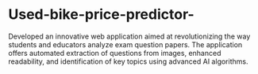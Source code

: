 # Used-bike-price-predictor-
Developed an innovative web application aimed at revolutionizing the way students and educators analyze exam question papers. The application offers automated extraction of questions from images, enhanced readability, and identification of key topics using advanced AI algorithms.
